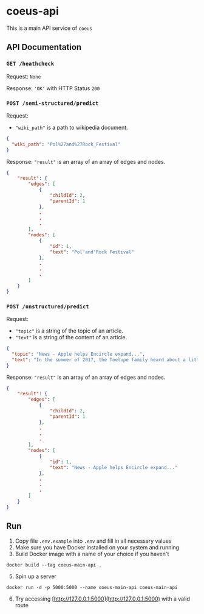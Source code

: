 # coeus-api

This is a main API service of `coeus`

## API Documentation
### `GET /heathcheck`
Request: `None`

Response: `'OK'` with HTTP Status `200`

### `POST /semi-structured/predict`
Request:
- `"wiki_path"` is a path to wikipedia document.
```json
{
  "wiki_path": "Pol%27and%27Rock_Festival"
}
```
Response:
`"result"` is an array of an array of edges and nodes.
```json
{
    "result": {
        "edges": [
            {
                "childId": 2,
                "parentId": 1
            },
            .
            .
            .
        ],
        "nodes": [
            {
                "id": 1,
                "text": "Pol'and'Rock Festival"
            },
            .
            .
            .
        ]
    }
}
```

### `POST /unstructured/predict`
Request:
- `"topic"` is a string of the topic of an article.
- `"text"` is a string of the content of an article.
```json
{
  "topic": "News - Apple helps Encircle expand...",
  "text": "In the summer of 2017, the Toelupe family heard about a little blue house in Provo, Utah, ..."
}
```
Response:
`"result"` is an array of an array of edges and nodes.
```json
{
    "result": {
        "edges": [
            {
                "childId": 2,
                "parentId": 1
            },
            .
            .
            .
        ],
        "nodes": [
            {
                "id": 1,
                "text": "News - Apple helps Encircle expand..."
            },
            .
            .
            .
        ]
    }
}
```

## Run
1. Copy file `.env.example` into `.env` and fill in all necessary values
2. Make sure you have Docker installed on your system and running
3. Build Docker image with a name of your choice if you haven't
```shell
docker build --tag coeus-main-api .
```
5. Spin up a server
```shell
docker run -d -p 5000:5000 --name coeus-main-api coeus-main-api
```
6. Try accessing [http://127.0.0.1:5000](http://127.0.0.1:5000) with a valid route